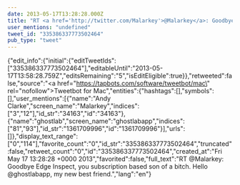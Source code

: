 ```yaml
---
date: 2013-05-17T13:28:28.000Z
title: "RT <a href='http://twitter.com/Malarkey'>@Malarkey</a>: Goodbye Edge Inspect, you subscription based son of a bitch. Hello <a href='http://twitter.com/ghostlabapp'>@ghostlabapp</a>, my new best friend.″"
user_mentions: "undefined"
tweet_id: "335386337773502464"
pub_type: "tweet"
---
```

{"edit_info":{"initial":{"editTweetIds":["335386337773502464"],"editableUntil":"2013-05-17T13:58:28.759Z","editsRemaining":"5","isEditEligible":true}},"retweeted":false,"source":"<a href=\"https://tapbots.com/software/tweetbot/mac\" rel=\"nofollow\">Tweetbot for Mac</a>","entities":{"hashtags":[],"symbols":[],"user_mentions":[{"name":"Andy Clarke","screen_name":"Malarkey","indices":["3","12"],"id_str":"34163","id":"34163"},{"name":"ghostlab","screen_name":"ghostlabapp","indices":["81","93"],"id_str":"1361709996","id":"1361709996"}],"urls":[]},"display_text_range":["0","114"],"favorite_count":"0","id_str":"335386337773502464","truncated":false,"retweet_count":"0","id":"335386337773502464","created_at":"Fri May 17 13:28:28 +0000 2013","favorited":false,"full_text":"RT @Malarkey: Goodbye Edge Inspect, you subscription based son of a bitch. Hello @ghostlabapp, my new best friend.","lang":"en"}

